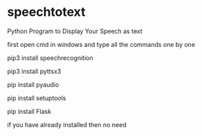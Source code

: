 # speechtotext
Python Program to Display Your Speech as text

first open cmd in windows and type all the commands one by one

pip3 install speechrecognition

pip3 install pyttsx3

pip install pyaudio

pip install setuptools

pip install Flask

if you have already installed then no need
